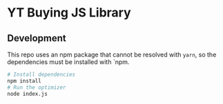# YT Buying JS Library 

## Development

This repo uses an npm package that cannot be resolved with `yarn`, so the dependencies must be installed with `npm.

```sh
# Install dependencies
npm install
# Run the optimizer
node index.js
```